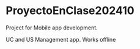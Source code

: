 # ProyectoEnClase202410

Project for Mobile app development.

UC and US Management app. Works offline
